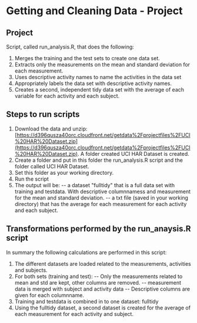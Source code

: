 # Getting and Cleaning Data - Project

## Project
Script, called run_analysis.R, that does the following:
1. Merges the training and the test sets to create one data set.
2. Extracts only the measurements on the mean and standard deviation for each measurement.
2. Uses descriptive activity names to name the activities in the data set
3. Appropriately labels the data set with descriptive activity names.
4. Creates a second, independent tidy data set with the average of each variable for each activity and each subject.

## Steps to run scripts

1. Download the data and unzip: [https://d396qusza40orc.cloudfront.net/getdata%2Fprojectfiles%2FUCI%20HAR%20Dataset.zip](https://d396qusza40orc.cloudfront.net/getdata%2Fprojectfiles%2FUCI%20HAR%20Dataset.zip). A folder created UCI HAR Dataset is created.
2. Create a folder and put in this folder the run_analysis.R script and the folder called UCI HAR Dataset.
3. Set this folder as your working directory.
4. Run the script
5. The output will be:
-- a dataset "fulltidy" that is a full data set with training and testdata. With descriptive columnnamess and measurement for the mean and standard deviation.
-- a txt file (saved in your working directory) that has the average for each measurement for each activity and each subject.

## Transformations performed  by the run_anaysis.R script

In summary the following calculations are performed in this script:
1. The different datasets are loaded related to the measurements, activities and subjects.
2. For both sets (training and test):
-- Only the measurements related to mean and std are kept, other columns are removed.
-- measurement data is merged with subject and activity data
-- Descriptive columns are given for each columnname.
4. Training and testdata is combined in to one dataset: fulltidy
5. Using the fulltidy dataset, a second dataset is created for the average of each measurement for each activity and subject.


